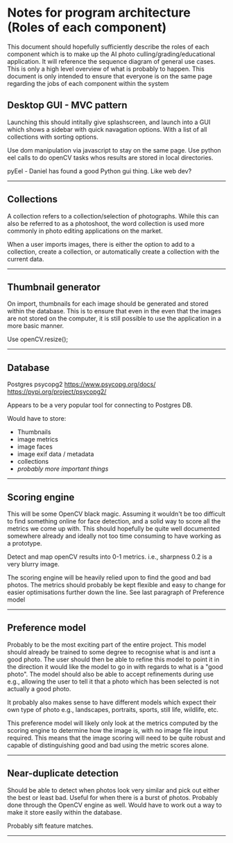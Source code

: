 # Notes for program architecture (Roles of each component)

This document should hopefully sufficiently describe the roles of each component which is to make up the AI photo culling/grading/educational application. It will reference the sequence diagram of general use cases. This is only a high level overview of what is probably to happen. This document is only intended to ensure that everyone is on the same page regarding the jobs of each component within the system

## Desktop GUI - MVC pattern

Launching this should intitally give splashscreen, and launch into a GUI which shows a sidebar with quick navagation options. With a list of all collections with sorting options. 

Use dom manipulation via javascript to stay on the same page. Use python eel calls to do openCV tasks whos results are stored in local directories.  

pyEel - Daniel has found a good Python gui thing. Like web dev?

---

## Collections

A collection refers to a collection/selection of photographs. While this can also be referred to as a photoshoot, the word collection is used more commonly in photo editing applications on the market. 

When a user imports images, there is either the option to add to a collection, create a collection, or automatically create a collection with the current data.

---

## Thumbnail generator

On import, thumbnails for each image should be generated and stored within the database. This is to ensure that even in the even that the images are not stored on the computer, it is still possible to use the application in a more basic manner. 

Use openCV.resize();

---

## Database

Postgres
psycopg2
https://www.psycopg.org/docs/
https://pypi.org/project/psycopg2/

Appears to be a very popular tool for connecting to Postgres DB.

Would have to store:
- Thumbnails
- image metrics
- image faces
- image exif data / metadata
- collections
- *probably more important things*

---

## Scoring engine

This will be some OpenCV black magic. Assuming it wouldn't be too difficult to find something online for face detection, and a solid way to score all the metrics we come up with. This should hopefully be quite well documented somewhere already and ideally not too time consuming to have working as a prototype.

Detect and map openCV results into 0-1 metrics. i.e., sharpness 0.2 is a very blurry image.

The scoring engine will be heavily relied upon to find the good and bad photos. The metrics should probably be kept flexible and easy to change for easier optimisations further down the line. See last paragraph of Preference model

---

## Preference model

Probably to be the most exciting part of the entire project. This model should already be trained to some degree to recognise what is and isnt a good photo. The user should then be able to refine this model to point it in the direction it would like the model to go in with regards to what is a "good photo". The model should also be able to accept refinements during use e.g., allowing the user to tell it that a photo which has been selected is not actually a good photo. 

It probably also makes sense to have different models which expect their own type of photo e.g., landscapes, portraits, sports, still life, wildlife, etc.

This preference model will likely only look at the metrics computed by the scoring engine to determine how the image is, with no image file input required. This means that the image scoring will need to be quite robust and capable of distinguishing good and bad using the metric scores alone.  

---

## Near-duplicate detection
Should be able to detect when photos look very similar and pick out either the best or least bad. Useful for when there is a burst of photos. Probably done through the OpenCV engine as well. Would have to work out a way to make it store easily within the database. 

Probably sift feature matches. 

---